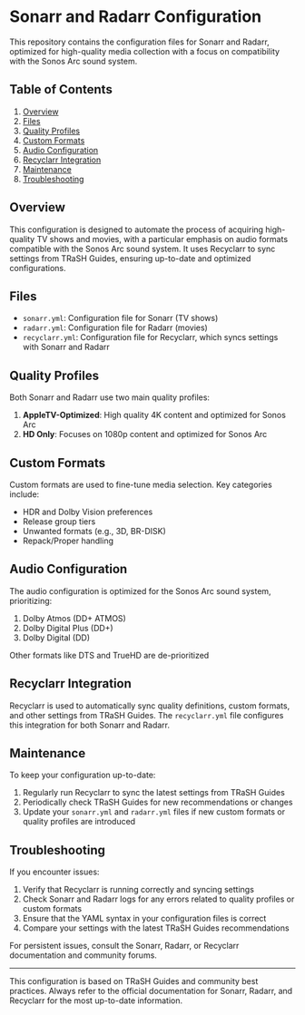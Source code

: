 # Sonarr and Radarr Configuration

This repository contains the configuration files for Sonarr and Radarr, optimized for high-quality media collection with a focus on compatibility with the Sonos Arc sound system.

## Table of Contents

1. [Overview](#overview)
2. [Files](#files)
3. [Quality Profiles](#quality-profiles)
4. [Custom Formats](#custom-formats)
5. [Audio Configuration](#audio-configuration)
6. [Recyclarr Integration](#recyclarr-integration)
7. [Maintenance](#maintenance)
8. [Troubleshooting](#troubleshooting)

## Overview

This configuration is designed to automate the process of acquiring high-quality TV shows and movies, with a particular emphasis on audio formats compatible with the Sonos Arc sound system. It uses Recyclarr to sync settings from TRaSH Guides, ensuring up-to-date and optimized configurations.

## Files

- `sonarr.yml`: Configuration file for Sonarr (TV shows)
- `radarr.yml`: Configuration file for Radarr (movies)
- `recyclarr.yml`: Configuration file for Recyclarr, which syncs settings with Sonarr and Radarr

## Quality Profiles

Both Sonarr and Radarr use two main quality profiles:

1. **AppleTV-Optimized**: High quality 4K content and optimized for Sonos Arc
3. **HD Only**: Focuses on 1080p content and optimized for Sonos Arc

## Custom Formats

Custom formats are used to fine-tune media selection. Key categories include:

- HDR and Dolby Vision preferences
- Release group tiers
- Unwanted formats (e.g., 3D, BR-DISK)
- Repack/Proper handling

## Audio Configuration

The audio configuration is optimized for the Sonos Arc sound system, prioritizing:

1. Dolby Atmos (DD+ ATMOS)
2. Dolby Digital Plus (DD+)
3. Dolby Digital (DD)

Other formats like DTS and TrueHD are de-prioritized

## Recyclarr Integration

Recyclarr is used to automatically sync quality definitions, custom formats, and other settings from TRaSH Guides. The `recyclarr.yml` file configures this integration for both Sonarr and Radarr.

## Maintenance

To keep your configuration up-to-date:

1. Regularly run Recyclarr to sync the latest settings from TRaSH Guides
2. Periodically check TRaSH Guides for new recommendations or changes
3. Update your `sonarr.yml` and `radarr.yml` files if new custom formats or quality profiles are introduced

## Troubleshooting

If you encounter issues:

1. Verify that Recyclarr is running correctly and syncing settings
2. Check Sonarr and Radarr logs for any errors related to quality profiles or custom formats
3. Ensure that the YAML syntax in your configuration files is correct
4. Compare your settings with the latest TRaSH Guides recommendations

For persistent issues, consult the Sonarr, Radarr, or Recyclarr documentation and community forums.

---

This configuration is based on TRaSH Guides and community best practices. Always refer to the official documentation for Sonarr, Radarr, and Recyclarr for the most up-to-date information.

